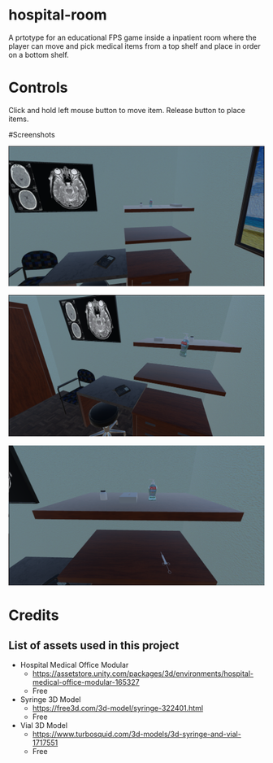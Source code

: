 # hospital-room

A prtotype for an educational FPS game inside a inpatient room where the player can move and pick medical items from a top shelf and place in order on a bottom shelf. 

# Controls
Click and hold left mouse button to move item. Release button to place items. 


#Screenshots

![Initial setup](https://github.com/Melaisi/hospital-room/blob/main/screenshots/initial-setup.png?raw=true)

![Picking items](https://github.com/Melaisi/hospital-room/blob/main/screenshots/picking-items.png?raw=true)

![Item on bottom shelf](https://github.com/Melaisi/hospital-room/blob/main/screenshots/Item-bottom-shelf.png?raw=true)

# Credits
## List of assets used in this project 
* Hospital Medical Office Modular
	* https://assetstore.unity.com/packages/3d/environments/hospital-medical-office-modular-165327
	* Free
* Syringe 3D Model
	* https://free3d.com/3d-model/syringe-322401.html
	* Free
* Vial 3D Model 
	* https://www.turbosquid.com/3d-models/3d-syringe-and-vial-1717551
	* Free 

